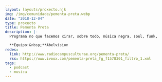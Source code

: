 ```yaml
---
layout: layouts/proxecto.njk
img: /img/comunidade/pementa-preta.webp
date: "2018-12-04"
type: proxecto
title: Pementa Preta
description: |-
  Programa no que facemos xirar, sobre todo, música negra, soul, funk, funky, disco, jazz… con algunha que outra entrevista e seccións de recomendación de discos, libros sobre música e axenda cultural.

  **Equipo:&nbsp;**Abelvision
redes:
  link: http://www.radiocampusculturae.org/pementa-preta/
  rss: https://www.ivoox.com/pementa-preta_fg_f1578301_filtro_1.xml
tags:
  - podcast
  - musica
---
```

